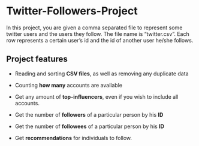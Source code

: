 #                                       Twitter-Followers-Project

In this project, you are given a comma separated file to represent some twitter users and the users they follow. The file name is “twitter.csv”. Each row represents a certain user’s id and the id of another user he/she follows.



## Project features

- Reading and sorting **CSV files**, as well as removing any duplicate data

- Counting **how many** accounts are available

- Get any amount of **top-influencers**, even if you wish to include all accounts.

- Get the number of **followers** of a particular person by his **ID**

- Get the number of **followees** of a particular person by his **ID**

- Get **recommendations** for individuals to follow.

  
